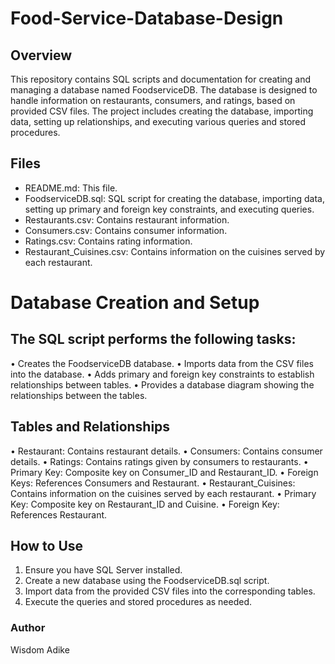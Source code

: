 # Food-Service-Database-Design
## **Overview**
This repository contains SQL scripts and documentation for creating and managing a database named FoodserviceDB. The database is designed to handle information on restaurants, consumers, and ratings, based on provided CSV files. The project includes creating the database, importing data, setting up relationships, and executing various queries and stored procedures.

## **Files**
- README.md: This file.
- FoodserviceDB.sql: SQL script for creating the database, importing data, setting up primary and foreign key constraints, and executing queries.
- Restaurants.csv: Contains restaurant information.
- Consumers.csv: Contains consumer information.
- Ratings.csv: Contains rating information.
- Restaurant_Cuisines.csv: Contains information on the cuisines served by each restaurant.

# Database Creation and Setup

## **The SQL script performs the following tasks:**
• Creates the FoodserviceDB database.
• Imports data from the CSV files into the database.
• Adds primary and foreign key constraints to establish relationships between tables.
• Provides a database diagram showing the relationships between the tables.

## **Tables and Relationships**
• Restaurant: Contains restaurant details.
• Consumers: Contains consumer details.
• Ratings: Contains ratings given by consumers to restaurants.
• Primary Key: Composite key on Consumer_ID and Restaurant_ID.
• Foreign Keys: References Consumers and Restaurant.
• Restaurant_Cuisines: Contains information on the cuisines served by each restaurant.
• Primary Key: Composite key on Restaurant_ID and Cuisine.
• Foreign Key: References Restaurant.

## **How to Use**
1. Ensure you have SQL Server installed.
2. Create a new database using the FoodserviceDB.sql script.
3. Import data from the provided CSV files into the corresponding tables.
4. Execute the queries and stored procedures as needed.

### **Author**
Wisdom Adike
